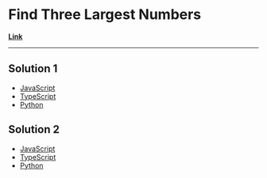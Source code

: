 # Find Three Largest Numbers

[**Link**](https://www.algoexpert.io/questions/Find%20Three%20Largest%20Numbers)

---

## Solution 1

- [JavaScript]()
- [TypeScript]()
- [Python]()

## Solution 2

- [JavaScript]()
- [TypeScript]()
- [Python]()
